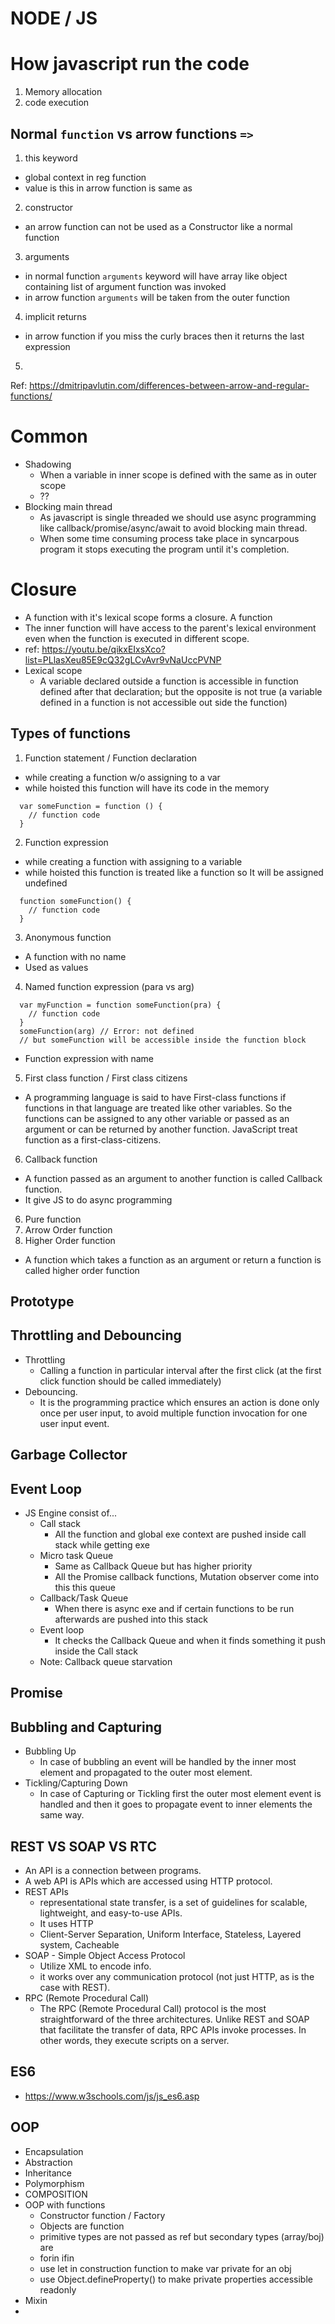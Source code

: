 # NODE / JS

# How javascript run the code

1. Memory allocation
2. code execution

## Normal `function` vs arrow functions `=>`

1. this keyword

- global context in reg function
- value is this in arrow function is same as

2. constructor

- an arrow function can not be used as a Constructor like a normal function

3. arguments

- in normal function `arguments` keyword will have array like object containing list of argument function was invoked
- in arrow function `arguments` will be taken from the outer function

4. implicit returns

- in arrow function if you miss the curly braces then it returns the last expression

5.

Ref: https://dmitripavlutin.com/differences-between-arrow-and-regular-functions/

# Common

- Shadowing
  - When a variable in inner scope is defined with the same as in outer scope
  - ??
- Blocking main thread
  - As javascript is single threaded we should use async programming like callback/promise/async/await to avoid blocking main thread.
  - When some time consuming process take place in syncarpous program it stops executing the program until it's completion.

# Closure

- A function with it's lexical scope forms a closure. A function
- The inner function will have access to the parent's lexical environment even when the function is executed in different scope.
- ref: https://youtu.be/qikxEIxsXco?list=PLlasXeu85E9cQ32gLCvAvr9vNaUccPVNP
- Lexical scope
  - A variable declared outside a function is accessible in function defined after that declaration; but the opposite is not true (a variable defined in a function is not accessible out side the function)

## Types of functions

1. Function statement / Function declaration

- while creating a function w/o assigning to a var
- while hoisted this function will have its code in the memory

```
  var someFunction = function () {
    // function code
  }
```

2. Function expression

- while creating a function with assigning to a variable
- while hoisted this function is treated like a function so It will be assigned undefined

```
  function someFunction() {
    // function code
  }
```

3. Anonymous function

- A function with no name
- Used as values

4. Named function expression (para vs arg)

```
  var myFunction = function someFunction(pra) {
    // function code
  }
  someFunction(arg) // Error: not defined
  // but someFunction will be accessible inside the function block
```

- Function expression with name

5. First class function / First class citizens

- A programming language is said to have First-class functions if functions in that language are treated like other variables. So the functions can be assigned to any other variable or passed as an argument or can be returned by another function. JavaScript treat function as a first-class-citizens.

6.  Callback function

- A function passed as an argument to another function is called Callback function.
- It give JS to do async programming

6.  Pure function
7.  Arrow Order function
8.  Higher Order function

- A function which takes a function as an argument or return a function is called higher order function

## Prototype

## Throttling and Debouncing

- Throttling
  - Calling a function in particular interval after the first click (at the first click function should be called immediately)
- Debouncing.
  - It is the programming practice which ensures an action is done only once per user input, to avoid multiple function invocation for one user input event.

## Garbage Collector

## Event Loop

- JS Engine consist of...
  - Call stack
    - All the function and global exe context are pushed inside call stack while getting exe
  - Micro task Queue
    - Same as Callback Queue but has higher priority
    - All the Promise callback functions, Mutation observer come into this this queue
  - Callback/Task Queue
    - When there is async exe and if certain functions to be run afterwards are pushed into this stack
  - Event loop
    - It checks the Callback Queue and when it finds something it push inside the Call stack
  - Note: Callback queue starvation

## Promise

## Bubbling and Capturing

- Bubbling Up
  - In case of bubbling an event will be handled by the inner most element and propagated to the outer most element.
- Tickling/Capturing Down
  - In case of Capturing or Tickling first the outer most element event is handled and then it goes to propagate event to inner elements the same way.

## REST VS SOAP VS RTC

- An API is a connection between programs.
- A web API is APIs which are accessed using HTTP protocol.
- REST APIs
  - representational state transfer, is a set of guidelines for scalable, lightweight, and easy-to-use APIs.
  - It uses HTTP
  - Client-Server Separation, Uniform Interface, Stateless, Layered system, Cacheable
- SOAP - Simple Object Access Protocol
  - Utilize XML to encode info.
  - it works over any communication protocol (not just HTTP, as is the case with REST).
- RPC (Remote Procedural Call)
  - The RPC (Remote Procedural Call) protocol is the most straightforward of the three architectures. Unlike REST and SOAP that facilitate the transfer of data, RPC APIs invoke processes. In other words, they execute scripts on a server.

## ES6

- https://www.w3schools.com/js/js_es6.asp

## OOP

- Encapsulation
- Abstraction
- Inheritance
- Polymorphism
- COMPOSITION
- OOP with functions
  - Constructor function / Factory
  - Objects are function
  - primitive types are not passed as ref but secondary types (array/boj) are
  - forin ifin
  - use let in construction function to make var private for an obj 
  - use Object.defineProperty() to make private properties accessible readonly
- Mixin
-
